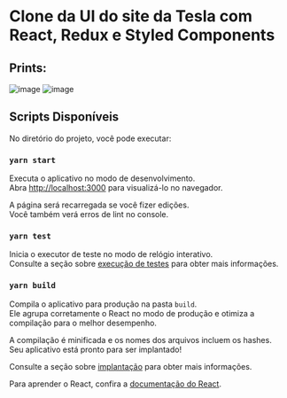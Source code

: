 # Clone da UI do site da Tesla com React, Redux e Styled Components

## Prints:

![image](https://user-images.githubusercontent.com/49797722/180623454-ee59c0cc-ceac-4fc6-bd2c-3a6867ac6fa9.png)
![image](https://user-images.githubusercontent.com/49797722/180623530-9de038e2-ce4a-4bf3-b4bc-45350c88ab6e.png)


## Scripts Disponíveis

No diretório do projeto, você pode executar:

### `yarn start`

Executa o aplicativo no modo de desenvolvimento.<br />
Abra [http://localhost:3000](http://localhost:3000) para visualizá-lo no navegador.

A página será recarregada se você fizer edições.<br />
Você também verá erros de lint no console.

### `yarn test`

Inicia o executor de teste no modo de relógio interativo.<br />
Consulte a seção sobre [execução de testes](https://facebook.github.io/create-react-app/docs/running-tests) para obter mais informações.

### `yarn build`

Compila o aplicativo para produção na pasta `build`.<br />
Ele agrupa corretamente o React no modo de produção e otimiza a compilação para o melhor desempenho.

A compilação é minificada e os nomes dos arquivos incluem os hashes.<br />
Seu aplicativo está pronto para ser implantado!

Consulte a seção sobre [implantação](https://facebook.github.io/create-react-app/docs/deployment) para obter mais informações.

Para aprender o React, confira a [documentação do React](https://reactjs.org/).

